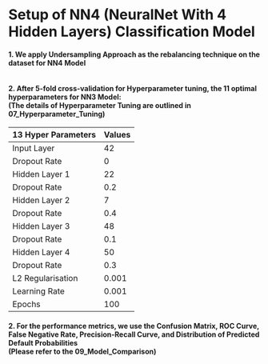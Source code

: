 # Setup of NN4 (NeuralNet With 4 Hidden Layers) Classification Model
#### 1. We apply Undersampling Approach as the rebalancing technique on the dataset for NN4 Model <br><br><br> 2. After 5-fold cross-validation for Hyperparameter tuning, the 11 optimal hyperparameters for NN3 Model: <br> (The details of Hyperparameter Tuning are outlined in 07_Hyperparameter_Tuning)

| 13 Hyper Parameters  | Values |
|----------------------|--------|
| Input Layer          | 42     |
| Dropout Rate         | 0      |
| Hidden Layer 1       | 22     |
| Dropout Rate         | 0.2    |
| Hidden Layer 2       | 7      |
| Dropout Rate         | 0.4    |
| Hidden Layer 3       | 48     |
| Dropout Rate         | 0.1    |
| Hidden Layer 4       | 50     |
| Dropout Rate         | 0.3    |
| L2 Regularisation    | 0.001  |
| Learning Rate        | 0.001  |
| Epochs               | 100    |    

#### 2. For the performance metrics, we use the Confusion Matrix, ROC Curve, False Negative Rate, Precision-Recall Curve, and Distribution of Predicted Default Probabilities <br> (Please refer to the 09_Model_Comparison)

